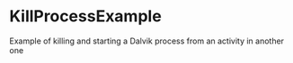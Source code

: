 # KillProcessExample
Example of killing and starting a Dalvik process from an activity in another one
